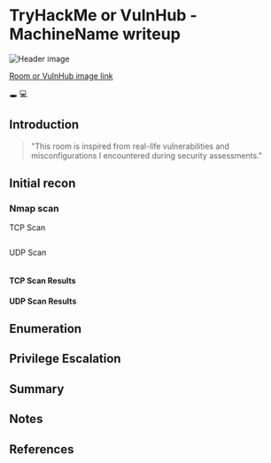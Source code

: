 # TryHackMe or VulnHub - MachineName writeup 

![Header image](/Images/someimage_header.png)

[Room or VulnHub image link](https://127.0.0.1)

:hole: :computer:

## Introduction 

> "This room is inspired from real-life vulnerabilities and misconfigurations I encountered during security assessments."

## Initial recon

### Nmap scan

TCP Scan
```

```

UDP Scan
```

```

#### TCP Scan Results
#### UDP Scan Results

## Enumeration
## Privilege Escalation
## Summary

## Notes
## References